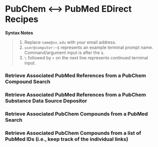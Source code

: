 # PubChem <--> PubMed EDirect Recipes

**Syntax Notes**

> 1. Replace `name@xx.edu` with your email address.
> 2. `user@computer:~$` represents an example terminal prompt name. Command/argument input is after the `$`.
> 3. `\` followed by `>` on the next line represents continued terminal input.

### Retrieve Associated PubMed References from a PubChem Compound Search

### Retrieve Associated PubMed References from a PubChem Substance Data Source Depositor

### Retrieve Associated PubChem Compounds from a PubMed Search

### Retrieve Associated PubChem Compounds from a list of PubMed IDs (i.e., keep track of the individual links)
